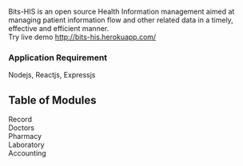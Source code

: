 
Bits-HIS is an open source Health Information management aimed at managing patient information flow
and other related data in a timely, effective and efficient manner. <br />
Try live demo http://bits-his.herokuapp.com/ <br />
### Application Requirement
 Nodejs, 
 Reactjs,
 Expressjs
## Table of Modules
 Record <br /> 
 Doctors <br />
 Pharmacy  <br />
 Laboratory <br />
 Accounting <br />
 
 
